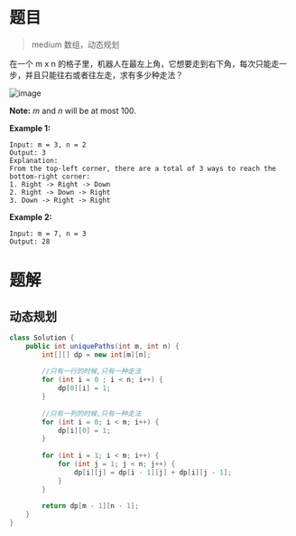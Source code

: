 # 题目

> medium 数组，动态规划

在一个 m x n 的格子里，机器人在最左上角，它想要走到右下角，每次只能走一步，并且只能往右或者往左走，求有多少种走法？

![image](68D316E533324EE684D3B92A981F37EE)


**Note:** *m* and *n* will be at most 100.

**Example 1:**

```
Input: m = 3, n = 2
Output: 3
Explanation:
From the top-left corner, there are a total of 3 ways to reach the bottom-right corner:
1. Right -> Right -> Down
2. Right -> Down -> Right
3. Down -> Right -> Right
```

**Example 2:**

```
Input: m = 7, n = 3
Output: 28
```

# 题解
## 动态规划


```java
class Solution {
    public int uniquePaths(int m, int n) {
        int[][] dp = new int[m][n];
        
        //只有一行的时候,只有一种走法
        for (int i = 0 ; i < n; i++) {
            dp[0][i] = 1;
        }
        
        //只有一列的时候,只有一种走法
        for (int i = 0; i < m; i++) {
            dp[i][0] = 1;
        }
        
        for (int i = 1; i < m; i++) {
            for (int j = 1; j < n; j++) {
                dp[i][j] = dp[i - 1][j] + dp[i][j - 1];
            }
        }
        
        return dp[m - 1][n - 1];
    }
}
```